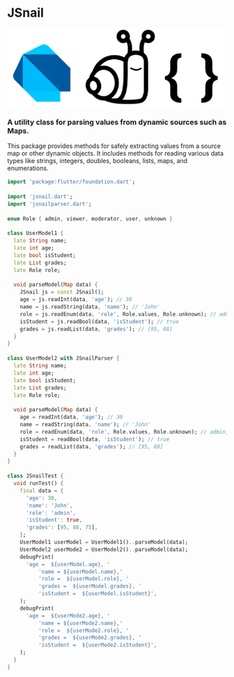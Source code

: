 # JSnail

![](https://raw.githubusercontent.com/Snailapp/JSnail/main/logo.png)
### A utility class for parsing values from dynamic sources such as Maps.

This package provides methods for safely extracting values from a source map or other dynamic
objects. It includes methods for reading various data types like strings, integers, doubles,
booleans, lists, maps, and enumerations.

```dart
import 'package:flutter/foundation.dart';

import 'jsnail.dart';
import 'jsnailparser.dart';

enum Role { admin, viewer, moderator, user, unknown }

class UserModel1 {
  late String name;
  late int age;
  late bool isStudent;
  late List grades;
  late Role role;

  void parseModel(Map data) {
    JSnail js = const JSnail();
    age = js.readInt(data, 'age'); // 30
    name = js.readString(data, 'name'); // 'John'
    role = js.readEnum(data, 'role', Role.values, Role.unknown); // admin,
    isStudent = js.readBool(data, 'isStudent'); // true
    grades = js.readList(data, 'grades'); // [95, 88]
  }
}

class UserModel2 with JSnailParser {
  late String name;
  late int age;
  late bool isStudent;
  late List grades;
  late Role role;

  void parseModel(Map data) {
    age = readInt(data, 'age'); // 30
    name = readString(data, 'name'); // 'John'
    role = readEnum(data, 'role', Role.values, Role.unknown); // admin,
    isStudent = readBool(data, 'isStudent'); // true
    grades = readList(data, 'grades'); // [95, 88]
  }
}

class JSnailTest {
  void runTest() {
    final data = {
      'age': 30,
      'name': 'John',
      'role': 'admin',
      'isStudent': true,
      'grades': [95, 88, 75],
    };
    UserModel1 userModel = UserModel1()..parseModel(data);
    UserModel2 userMode2 = UserModel2()..parseModel(data);
    debugPrint(
      'age =  ${userModel.age}, '
          'name = ${userModel.name},'
          'role =  ${userModel.role}, '
          'grades =  ${userModel.grades}, '
          'isStudent =  ${userModel.isStudent}',
    );
    debugPrint(
      'age =  ${userMode2.age}, '
          'name = ${userMode2.name},'
          'role =  ${userMode2.role}, '
          'grades =  ${userMode2.grades}, '
          'isStudent =  ${userMode2.isStudent}',
    );
  }
}
```
